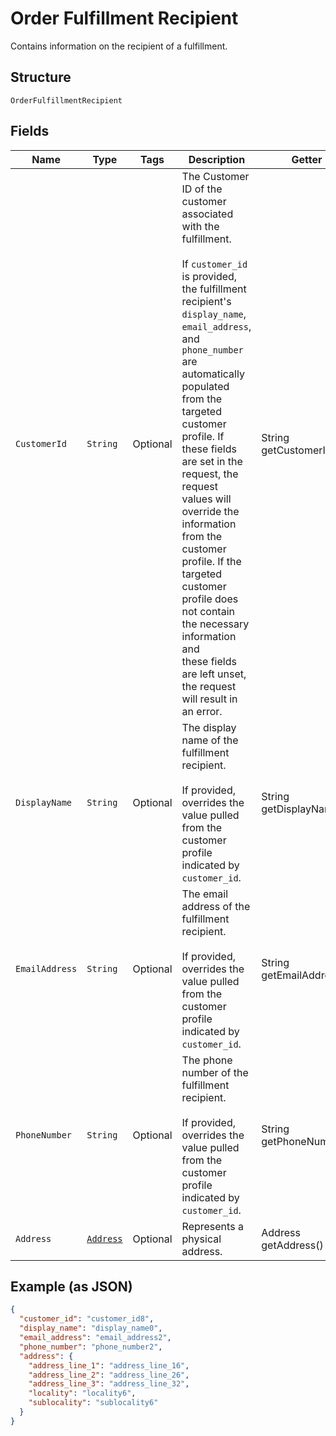 
# Order Fulfillment Recipient

Contains information on the recipient of a fulfillment.

## Structure

`OrderFulfillmentRecipient`

## Fields

| Name | Type | Tags | Description | Getter |
|  --- | --- | --- | --- | --- |
| `CustomerId` | `String` | Optional | The Customer ID of the customer associated with the fulfillment.<br><br>If `customer_id` is provided, the fulfillment recipient's `display_name`,<br>`email_address`, and `phone_number` are automatically populated from the<br>targeted customer profile. If these fields are set in the request, the request<br>values will override the information from the customer profile. If the<br>targeted customer profile does not contain the necessary information and<br>these fields are left unset, the request will result in an error. | String getCustomerId() |
| `DisplayName` | `String` | Optional | The display name of the fulfillment recipient.<br><br>If provided, overrides the value pulled from the customer profile indicated by `customer_id`. | String getDisplayName() |
| `EmailAddress` | `String` | Optional | The email address of the fulfillment recipient.<br><br>If provided, overrides the value pulled from the customer profile indicated by `customer_id`. | String getEmailAddress() |
| `PhoneNumber` | `String` | Optional | The phone number of the fulfillment recipient.<br><br>If provided, overrides the value pulled from the customer profile indicated by `customer_id`. | String getPhoneNumber() |
| `Address` | [`Address`](/doc/models/address.md) | Optional | Represents a physical address. | Address getAddress() |

## Example (as JSON)

```json
{
  "customer_id": "customer_id8",
  "display_name": "display_name0",
  "email_address": "email_address2",
  "phone_number": "phone_number2",
  "address": {
    "address_line_1": "address_line_16",
    "address_line_2": "address_line_26",
    "address_line_3": "address_line_32",
    "locality": "locality6",
    "sublocality": "sublocality6"
  }
}
```

